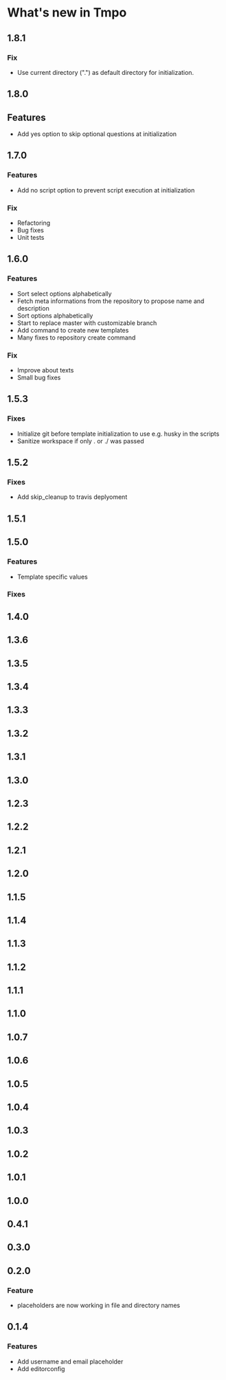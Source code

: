 # What's new in Tmpo

## 1.8.1

### Fix

- Use current directory (".") as default directory for initialization. 

## 1.8.0

## Features

- Add yes option to skip optional questions at initialization

## 1.7.0

### Features

- Add no script option to prevent script execution at initialization

### Fix

- Refactoring
- Bug fixes
- Unit tests

## 1.6.0

### Features

- Sort select options alphabetically
- Fetch meta informations from the repository to propose name and description 
- Sort options alphabetically
- Start to replace master with customizable branch
- Add command to create new templates
- Many fixes to repository create command

### Fix

- Improve about texts
- Small bug fixes

## 1.5.3

### Fixes

- Initialize git before template initialization to use e.g. husky in the scripts
- Sanitize workspace if only . or ./ was passed

## 1.5.2

### Fixes

- Add skip_cleanup to travis deplyoment

## 1.5.1

## 1.5.0

### Features

- Template specific values

### Fixes

## 1.4.0

## 1.3.6

## 1.3.5

## 1.3.4

## 1.3.3

## 1.3.2

## 1.3.1

## 1.3.0

## 1.2.3

## 1.2.2

## 1.2.1

## 1.2.0

## 1.1.5

## 1.1.4

## 1.1.3

## 1.1.2

## 1.1.1

## 1.1.0

## 1.0.7

## 1.0.6

## 1.0.5

## 1.0.4

## 1.0.3

## 1.0.2

## 1.0.1

## 1.0.0

## 0.4.1

## 0.3.0

## 0.2.0

### Feature

- placeholders are now working in file and directory names

## 0.1.4

### Features

- Add username and email placeholder
- Add editorconfig
